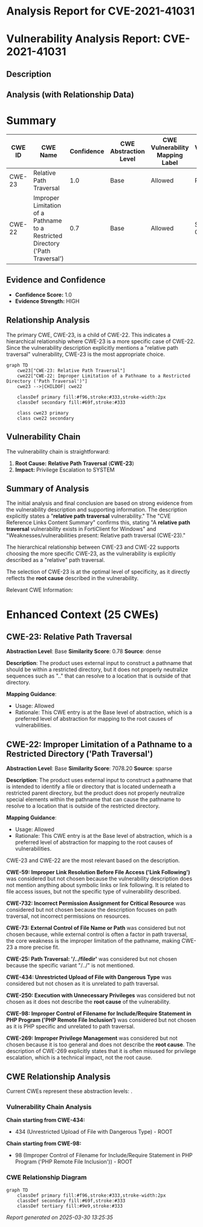 # Analysis Report for CVE-2021-41031

# Vulnerability Analysis Report: CVE-2021-41031

## Description



## Analysis (with Relationship Data)

# Summary
| CWE ID | CWE Name | Confidence | CWE Abstraction Level | CWE Vulnerability Mapping Label | CWE-Vulnerability Mapping Notes |
|---|---|---|---|---|---|
| CWE-23 | Relative Path Traversal | 1.0 | Base | Allowed | Primary CWE |
| CWE-22 | Improper Limitation of a Pathname to a Restricted Directory ('Path Traversal') | 0.7 | Base | Allowed | Secondary Candidate |

## Evidence and Confidence

*   **Confidence Score:** 1.0
*   **Evidence Strength:** HIGH

## Relationship Analysis
The primary CWE, CWE-23, is a child of CWE-22. This indicates a hierarchical relationship where CWE-23 is a more specific case of CWE-22. Since the vulnerability description explicitly mentions a "relative path traversal" vulnerability, CWE-23 is the most appropriate choice.

```mermaid
graph TD
    cwe23["CWE-23: Relative Path Traversal"]
    cwe22["CWE-22: Improper Limitation of a Pathname to a Restricted Directory ('Path Traversal')"]
    cwe23 -->|CHILDOF| cwe22
    
    classDef primary fill:#f96,stroke:#333,stroke-width:2px
    classDef secondary fill:#69f,stroke:#333
    
    class cwe23 primary
    class cwe22 secondary
```

## Vulnerability Chain
The vulnerability chain is straightforward:

1.  **Root Cause:** **Relative Path Traversal** (**CWE-23**)
2.  **Impact:** Privilege Escalation to SYSTEM

## Summary of Analysis
The initial analysis and final conclusion are based on strong evidence from the vulnerability description and supporting information. The description explicitly states a "**relative path traversal** vulnerability." The "CVE Reference Links Content Summary" confirms this, stating "A **relative path traversal** vulnerability exists in FortiClient for Windows" and "Weaknesses/vulnerabilities present: Relative path traversal (CWE-23)."

The hierarchical relationship between CWE-23 and CWE-22 supports choosing the more specific CWE-23, as the vulnerability is explicitly described as a "relative" path traversal.

The selection of CWE-23 is at the optimal level of specificity, as it directly reflects the **root cause** described in the vulnerability.

Relevant CWE Information:

# Enhanced Context (25 CWEs)

## CWE-23: Relative Path Traversal
**Abstraction Level**: Base
**Similarity Score**: 0.78
**Source**: dense

**Description**:
The product uses external input to construct a pathname that should be within a restricted directory, but it does not properly neutralize sequences such as ".." that can resolve to a location that is outside of that directory.

**Mapping Guidance**:
- Usage: Allowed
- Rationale: This CWE entry is at the Base level of abstraction, which is a preferred level of abstraction for mapping to the root causes of vulnerabilities.

## CWE-22: Improper Limitation of a Pathname to a Restricted Directory ('Path Traversal')
**Abstraction Level**: Base
**Similarity Score**: 7078.20
**Source**: sparse

**Description**:
The product uses external input to construct a pathname that is intended to identify a file or directory that is located underneath a restricted parent directory, but the product does not properly neutralize special elements within the pathname that can cause the pathname to resolve to a location that is outside of the restricted directory.

**Mapping Guidance**:
- Usage: Allowed
- Rationale: This CWE entry is at the Base level of abstraction, which is a preferred level of abstraction for mapping to the root causes of vulnerabilities.

CWE-23 and CWE-22 are the most relevant based on the description.

**CWE-59: Improper Link Resolution Before File Access ('Link Following')** was considered but not chosen because the vulnerability description does not mention anything about symbolic links or link following. It is related to file access issues, but not the specific type of vulnerability described.

**CWE-732: Incorrect Permission Assignment for Critical Resource** was considered but not chosen because the description focuses on path traversal, not incorrect permissions on resources.

**CWE-73: External Control of File Name or Path** was considered but not chosen because, while external control is often a factor in path traversal, the core weakness is the improper limitation of the pathname, making CWE-23 a more precise fit.

**CWE-25: Path Traversal: '/../filedir'** was considered but not chosen because the specific variant "/../" is not mentioned.

**CWE-434: Unrestricted Upload of File with Dangerous Type** was considered but not chosen as it is unrelated to path traversal.

**CWE-250: Execution with Unnecessary Privileges** was considered but not chosen as it does not describe the **root cause** of the vulnerability.

**CWE-98: Improper Control of Filename for Include/Require Statement in PHP Program ('PHP Remote File Inclusion')** was considered but not chosen as it is PHP specific and unrelated to path traversal.

**CWE-269: Improper Privilege Management** was considered but not chosen because it is too general and does not describe the **root cause**. The description of CWE-269 explicitly states that it is often misused for privilege escalation, which is a technical impact, not the root cause.


## CWE Relationship Analysis

Current CWEs represent these abstraction levels: .


### Vulnerability Chain Analysis

**Chain starting from CWE-434:**
- 434 (Unrestricted Upload of File with Dangerous Type) - ROOT


**Chain starting from CWE-98:**
- 98 (Improper Control of Filename for Include/Require Statement in PHP Program ('PHP Remote File Inclusion')) - ROOT



### CWE Relationship Diagram

```mermaid
graph TD
    classDef primary fill:#f96,stroke:#333,stroke-width:2px
    classDef secondary fill:#69f,stroke:#333
    classDef tertiary fill:#9e9,stroke:#333
```



*Report generated on 2025-03-30 13:25:35*
